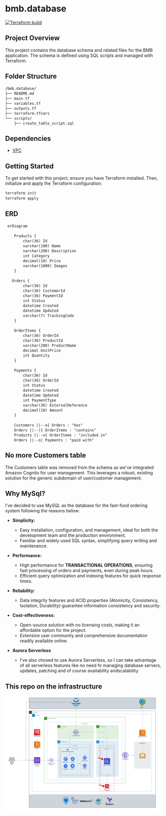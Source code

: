 # bmb.database

[![Terraform build](https://github.com/soat-fiap/bmb.database/actions/workflows/terraform.yaml/badge.svg?branch=main)](https://github.com/soat-fiap/bmb.database/actions/workflows/terraform.yaml)

## Project Overview

This project contains the database schema and related files for the BMB application. The schema is defined using SQL scripts and managed with Terraform.

## Folder Structure

```
/bmb.database/
├── README.md
├── main.tf
├── variables.tf
├── outputs.tf
├── terraform.tfvars
└── scripts/
    ├── create_table_script.sql
```

## Dependencies
- [VPC](https://github.com/soat-fiap/bmb.infra)

## Getting Started

To get started with this project, ensure you have Terraform installed. Then, initialize and apply the Terraform configuration:

```sh
terraform init
terraform apply
```


## ERD

```mermaid
 erDiagram
   
    Products {
        char(36) Id
        varchar(100) Name
        varchar(200) Description
        int Category
        decimal(10) Price
        varchar(1000) Images
    }
    
   Orders {
        char(36) Id
        char(36) CustomerId
        char(36) PaymentId
        int Status
        datetime Created
        datetime Updated
        varchar(7) TrackingCode
    }
    
    OrderItems {
        char(36) OrderId
        char(36) ProductId
        varchar(200) ProductName
        decimal UnitPrice
        int Quantity
    }
    
    Payments {
        char(36) Id
        char(36) OrderId
        int Status
        datetime Created
        datetime Updated
        int PaymentType
        varchar(36) ExternalReference
        decimal(10) Amount
    }
    
    Customers ||--o{ Orders : "has"
    Orders ||--|{ OrderItems : "contains"
    Products ||--o{ OrderItems : "included in"
    Orders ||--o| Payments : "paid with"
```

## No more Customers table
The Customers table was removed from the schema as we've integrated Amazon Cognito for user management. This leverages a robust, existing solution for the generic subdomain of user/customer management.

## Why MySql?
I've decided to use MySQL as the database for the fast-food ordering system following the reasons below:

* **Simplicity:**
    * Easy installation, configuration, and management, ideal for both the development team and the production environment.
    * Familiar and widely used SQL syntax, simplifying query writing and maintenance.
* **Performance:**
    * High performance for **TRANSACTIONAL OPERATIONS**, ensuring fast processing of orders and payments, even during peak hours.
    * Efficient query optimization and indexing features for quick response times.
* **Reliability:**
    * Data integrity features and ACID properties (Atomicity, Consistency, Isolation, Durability) guarantee information consistency and security.
* **Cost-effectiveness:**
    * Open-source solution with no licensing costs, making it an affordable option for the project.
    * Extensive user community and comprehensive documentation readily available online.

* **Aurora Serverless**
    - I've also chosed to use Aurora Serverless, so I can take advantage of all serverless features like no need fo managing database servers, updates, patching and of course availability andscalability
## This repo on the infrastructure

![Architecture Diagram](aws-infra-phase-3.png)